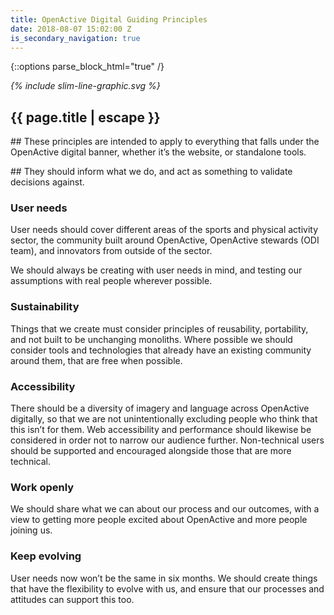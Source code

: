 ```yaml
---
title: OpenActive Digital Guiding Principles
date: 2018-08-07 15:02:00 Z
is_secondary_navigation: true
---
```


{::options parse_block_html="true" /}

<!--  ---------------->
<!-- HERO BLOCK -->
<!--  ---------------->
<article markdown="0" class="hero--simple">
<i class="line-graphic">{% include slim-line-graphic.svg %}</i>
<div class="one">
<h1>{{ page.title | escape }}</h1>

<p> ## These principles are intended to apply to everything that falls under the OpenActive digital banner, whether it’s the website, or standalone tools.</p>

<p>## They should inform what we do, and act as something to validate decisions against.

</p>
</div>
</article>

<!--  ---------------->
<!-- TEXT BLOCK -->
<!--  ---------------->
<article>
<div class="one">

### User needs

User needs should cover different areas of the sports and physical activity sector, the community built around OpenActive, OpenActive stewards (ODI team), and innovators from outside of the sector.

We should always be creating with user needs in mind, and testing our assumptions with real people wherever possible.

### Sustainability

Things that we create must consider principles of reusability, portability, and not built to be unchanging monoliths. Where possible we should consider tools and technologies that already have an existing community around them, that are free when possible.

### Accessibility

There should be a diversity of imagery and language across OpenActive digitally, so that we are not unintentionally excluding people who think that this isn’t for them. Web accessibility and performance should likewise be considered in order not to narrow our audience further. Non-technical users should be supported and encouraged alongside those that are more technical.

### Work openly

We should share what we can about our process and our outcomes, with a view to getting more people excited about OpenActive and more people joining us.

### Keep evolving

User needs now won’t be the same in six months. We should create things that have the flexibility to evolve with us, and ensure that our processes and attitudes can support this too.

<div class="line-graphic"></div>

</div>
</article>